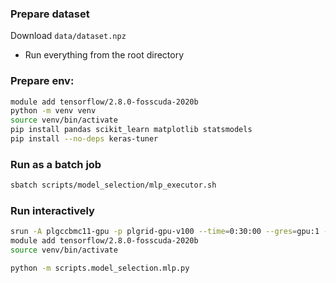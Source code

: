 ### Prepare dataset
Download `data/dataset.npz`

- Run everything from the root directory

### Prepare env:
```bash
module add tensorflow/2.8.0-fosscuda-2020b
python -m venv venv
source venv/bin/activate
pip install pandas scikit_learn matplotlib statsmodels
pip install --no-deps keras-tuner
```

### Run as a batch job
```bash
sbatch scripts/model_selection/mlp_executor.sh
```

### Run interactively
```bash
srun -A plgccbmc11-gpu -p plgrid-gpu-v100 --time=0:30:00 --gres=gpu:1 --pty /bin/bash -l
module add tensorflow/2.8.0-fosscuda-2020b
source venv/bin/activate

python -m scripts.model_selection.mlp.py
```
